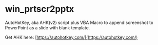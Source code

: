 # win_prtscr2pptx
AutoHotKey, aka AHK(v2) script plus VBA Macro to append screenshot to PowerPoint as a slide with blank template.

Get AHK here: [https://autohotkey.com/](https://autohotkey.com/)
